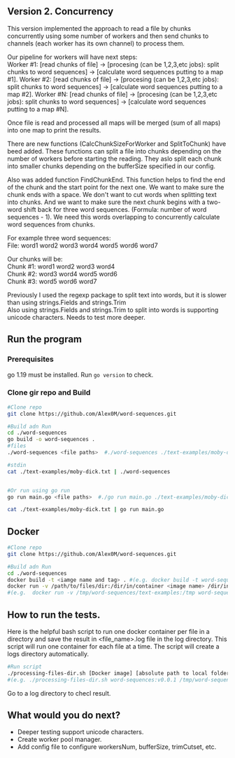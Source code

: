 ## Version 2. Concurrency

This version implemented the approach to read a file by chunks concurrently using some number of workers and then send chunks to channels (each worker has its own channel) to process them.

Our pipeline for workers will have next steps:  
Worker #1: [read chunks of file] -> [procesing (can be 1,2,3,etc jobs): split chunks to word sequences] -> [calculate word sequences putting to a map #1]. 
Worker #2: [read chunks of file] -> [procesing (can be 1,2,3,etc jobs): split chunks to word sequences] -> [calculate word sequences putting to a map #2]. 
Worker #N: [read chunks of file] -> [procesing (can be 1,2,3,etc jobs): split chunks to word sequences] -> [calculate word sequences putting to a map #N]. 

Once file is read and processed all maps will be merged (sum of all maps) into one map to print the results.

There are new functions (CalcChunkSizeForWorker and SplitToChunk) have beed added.
These functions can split a file into chunks depending on the number of workers before starting the reading.
They aslo split each chunk into smaller chunks depending on the bufferSize specified in our config.

Also was added function FindChunkEnd.
This function helps to find the end of the chunk and the start point for the next one.
We want to make sure the chunk ends with a space. We don't want to cut words when splitting text into chunks.
And we want to make sure the next chunk begins with a two-word shift back for three word sequences.
(Formula: number of word sequences - 1). We need this words overlapping to concurrently calculate word sequences from chunks.

For example three word sequences:  
File: word1 word2 word3 word4 word5 word6 word7

Our chunks will be:  
Chunk #1: word1 word2 word3 word4  
Chunk #2: word3 word4 word5 word6  
Chunk #3: word5 word6 word7  


Previously I used the regexp package to split text into words, but it is slower than using
strings.Fields and strings.Trim  
Also using strings.Fields and strings.Trim to split into words is supporting unicode characters. Needs to test more deeper.


## Run the program

### Prerequisites

go 1.19 must be installed. Run `go version` to check.

### Clone gir repo and Build

```bash
#Clone repo
git clone https://github.com/Alex0M/word-sequences.git

#Build adn Run
cd ./word-sequences
go build -o word-sequences .
#files
./word-sequences <file paths>  #./word-sequences ./text-examples/moby-dick.txt

#stdin
cat ./text-examples/moby-dick.txt | ./word-sequences


#Or run using go run
go run main.go <file paths>  #./go run main.go ./text-examples/moby-dick.txt

cat ./text-examples/moby-dick.txt | go run main.go
```

## Docker

```bash
#Clone repo
git clone https://github.com/Alex0M/word-sequences.git

#Build adn Run
cd ./word-sequences
docker build -t <iamge name and tag> . #(e.g. docker build -t word-sequences:v0.0.1 .)
docker run -v /path/to/files/dir:/dir/in/container <image name> /dir/in/container/<file name> 
#(e.g.  docker run -v /tmp/word-sequences/text-examples:/tmp word-sequences:v0.0.1 /tmp/moby-dick.txt )
```
## How to run the tests.
Here is the helpful bash script to run one docker container per file in a directory and save the result in <file_name>.log file in the log directory.
This script will run one container for each file at a time. 
The script will create a logs directory automatically. 

```bash
#Run script
./processing-files-dir.sh [Docker image] [absolute path to local folder with files] [absolute path to local log folder]
#(e.g. ./processing-files-dir.sh word-sequences:v0.0.1 /tmp/word-sequences/text-example /tmp/word-sequences/logs)
```
Go to a log directory to checl result.

## What would you do next?

- Deeper testing support unicode characters.
- Create worker pool manager.
- Add config file to configure workersNum, bufferSize, trimCutset, etc.
